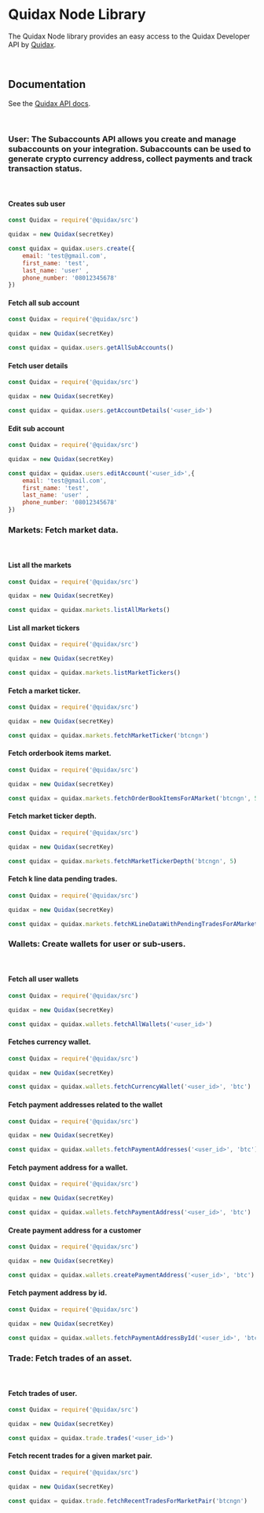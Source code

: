 # Quidax Node Library
The Quidax Node library provides an easy access to the Quidax Developer API by [Quidax](https://quidax.com).

&nbsp;

## Documentation
See the [Quidax API docs](https://docs.quidax.com/docs/overview).

&nbsp;


### **User**: The Subaccounts API allows you create and manage subaccounts on your integration. Subaccounts can be used to generate crypto currency address, collect payments and track transaction status.
&nbsp;

#### Creates sub user

```javascript
const Quidax = require('@quidax/src')

quidax = new Quidax(secretKey)

const quidax = quidax.users.create({ 
    email: 'test@gmail.com', 
    first_name: 'test', 
    last_name: 'user' ,
    phone_number: '08012345678'
})

```

#### Fetch all sub account

```javascript
const Quidax = require('@quidax/src')

quidax = new Quidax(secretKey)

const quidax = quidax.users.getAllSubAccounts()

```

#### Fetch user details

```javascript
const Quidax = require('@quidax/src')

quidax = new Quidax(secretKey)

const quidax = quidax.users.getAccountDetails('<user_id>')

```

#### Edit sub account

```javascript
const Quidax = require('@quidax/src')

quidax = new Quidax(secretKey)

const quidax = quidax.users.editAccount('<user_id>',{ 
    email: 'test@gmail.com', 
    first_name: 'test', 
    last_name: 'user' ,
    phone_number: '08012345678'
})

```


### **Markets**: Fetch market data.
&nbsp;

#### List all the markets
```javascript
const Quidax = require('@quidax/src')

quidax = new Quidax(secretKey)

const quidax = quidax.markets.listAllMarkets()

```

#### List all market tickers
```javascript
const Quidax = require('@quidax/src')

quidax = new Quidax(secretKey)

const quidax = quidax.markets.listMarketTickers()

```

#### Fetch a market ticker.
```javascript
const Quidax = require('@quidax/src')

quidax = new Quidax(secretKey)

const quidax = quidax.markets.fetchMarketTicker('btcngn')

```

#### Fetch orderbook items market.
```javascript
const Quidax = require('@quidax/src')

quidax = new Quidax(secretKey)

const quidax = quidax.markets.fetchOrderBookItemsForAMarket('btcngn', 5, 5)

```

#### Fetch market ticker depth.
```javascript
const Quidax = require('@quidax/src')

quidax = new Quidax(secretKey)

const quidax = quidax.markets.fetchMarketTickerDepth('btcngn', 5)

```

#### Fetch k line data pending trades.
```javascript
const Quidax = require('@quidax/src')

quidax = new Quidax(secretKey)

const quidax = quidax.markets.fetchKLineDataWithPendingTradesForAMarket('btcngn', 5, 10, "<timestamp>")

```

### **Wallets**: Create wallets for user or sub-users.
&nbsp;

#### Fetch all user wallets
```javascript
const Quidax = require('@quidax/src')

quidax = new Quidax(secretKey)

const quidax = quidax.wallets.fetchAllWallets('<user_id>')

```

#### Fetches currency wallet.
```javascript
const Quidax = require('@quidax/src')

quidax = new Quidax(secretKey)

const quidax = quidax.wallets.fetchCurrencyWallet('<user_id>', 'btc')

```

#### Fetch payment addresses related to the wallet
```javascript
const Quidax = require('@quidax/src')

quidax = new Quidax(secretKey)

const quidax = quidax.wallets.fetchPaymentAddresses('<user_id>', 'btc')

```


#### Fetch payment address for a wallet.
```javascript
const Quidax = require('@quidax/src')

quidax = new Quidax(secretKey)

const quidax = quidax.wallets.fetchPaymentAddress('<user_id>', 'btc')

```

#### Create payment address for a customer
```javascript
const Quidax = require('@quidax/src')

quidax = new Quidax(secretKey)

const quidax = quidax.wallets.createPaymentAddress('<user_id>', 'btc')

```

#### Fetch payment address by id.
```javascript
const Quidax = require('@quidax/src')

quidax = new Quidax(secretKey)

const quidax = quidax.wallets.fetchPaymentAddressById('<user_id>', 'btc', '<address_id>')

```

### **Trade**: Fetch trades of an asset.
&nbsp;

#### Fetch trades of user.
```javascript
const Quidax = require('@quidax/src')

quidax = new Quidax(secretKey)

const quidax = quidax.trade.trades('<user_id>')

```

#### Fetch recent trades for a given market pair.
```javascript
const Quidax = require('@quidax/src')

quidax = new Quidax(secretKey)

const quidax = quidax.trade.fetchRecentTradesForMarketPair('btcngn')

```